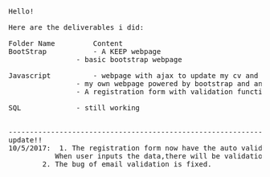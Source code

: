 <pre>
Hello!

Here are the deliverables i did:

Folder Name			Content
BootStrap			- A KEEP webpage
				- basic bootstrap webpage
					
Javascript			- webpage with ajax to update my cv and timetable
				- my own webpage powered by bootstrap and animation
				- A registration form with validation function

SQL				- still working


-----------------------------------------------------------------------
update!!
10/5/2017:	1. The registration form now have the auto validation function.
		   When user inputs the data,there will be validation instanly to tell if user input the correct data.
		2. The bug of email validation is fixed.
</pre>

